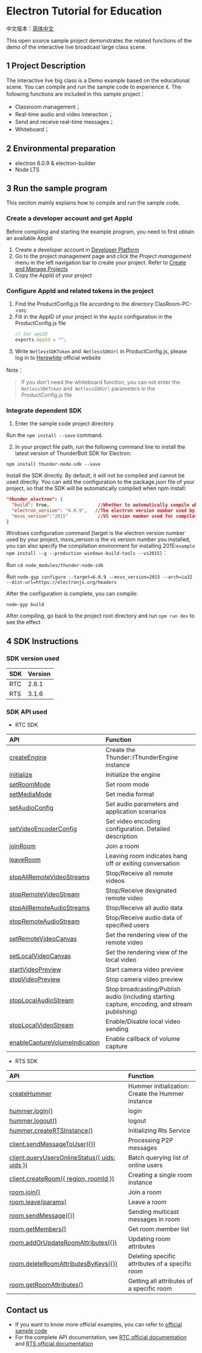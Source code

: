 # Electron Tutorial for Education

中文版本：[简体中文](README.md)

This open source sample project demonstrates the related functions of the demo of the interactive live broadcast large class scene.

## 1 Project Description

The interactive live big class is a Demo example based on the educational scene. You can compile and run the sample code to experience it. The following functions are included in this sample project：

- Classroom management；
- Real-time audio and video interaction；
- Send and receive real-time messages；
- Whiteboard；

## 2 Environmental preparation

- electron 6.0.9 & electron-builder
- Node LTS

## 3 Run the sample program

This section mainly explains how to compile and run the sample code.

### Create a developer account and get AppId

Before compiling and starting the example program, you need to first obtain an available AppId:

1. Create a developer account in [Developer Platform](https://docs.aivacom.com/cloud/en/platform/console/registration_and_login/registration_and_login.html)
2. Go to the project management page and click the *Project management* menu in the left navigation bar to create your project. Refer to [Create and Manage Projects](https://docs.aivacom.com/cloud/en/platform/console/create_and_manage_projects/create_and_manage_projects.html)
3. Copy the AppId of your project

### Configure AppId and related tokens in the project

1. Find the ProductConfig.js file according to the directory ClasRoom-PC->src
2. Fill in the AppID of your project in the `AppId` configuration in the ProductConfig.js file
    ```js
    // Set appID
    exports.AppId = "";
    ```
3. Write `NetlessSDKToken` and` NetlessSDKUrl` in ProductConfig.js, please log in to [Herewhite](https://console.herewhite.com/) official website

Note：
> If you don't need the whiteboard function, you can not enter the `NetlessSDKToken` and` NetlessSDKUrl` parameters in the ProductConfig.js file

### Integrate dependent SDK
1. Enter the sample code project directory.

  Run the `npm install --save` command.

2. In your project file path, run the following command line to install the latest version of ThunderBolt SDK for Electron:

  `npm install thunder-node-sdk --save`

  Install the SDK directly. By default, it will not be compiled and cannot be used directly. You can add the configuration to the package.json file of your project, so that the SDK will be automatically compiled when npm install:
  ```json
  "thunder_electron": {
    "build": true,    				//Whether to automatically compile when npm install
    "electron_version": "6.0.9",   //The electron version number used by your project defaults to 6.0.9
    "msvs_version":"2015"			//VS version number used for compilation, default 2015
  }
  ```
  Windows configuration command [target is the electron version number used by your project, msvs_version is the vs version number you installed, you can also specify the compilation environment for installing 2015:`example npm install --g --production windows-build-tools --vs2015]`：

  Run `cd node_modules/thunder-node-sdk`

  Run `node-gyp configure --target=6.0.9 --msvs_version=2015 --arch=ia32 --dist-url=https://electronjs.org/headers`

  After the configuration is complete, you can compile:

  `node-gyp build`

  After compiling, go back to the project root directory and run `npm run dev` to see the effect

  ## 4 SDK Instructions

### SDK version used

| SDK | Version |
|:----|:----|
| RTC | 2.8.1 |
| RTS | 3.1.6 |

### SDK API used

- RTC SDK

| API | Function |
|:-------------|:---------|
|[createEngine](http://docs.aivacom.com/cloud/en/product_category/rtc_service/rt_video_interaction/api/Windows/v2.8.0/function.html#ithunderenginecreateengine)|Create the Thunder::IThunderEngine instance|
|[initialize](http://docs.aivacom.com/cloud/en/product_category/rtc_service/rt_video_interaction/api/Windows/v2.8.0/function.html#ithunderengineinitialize)|Initialize the engine|
|[setRoomMode](http://docs.aivacom.com/cloud/en/product_category/rtc_service/rt_video_interaction/api/Windows/v2.8.0/function.html#ithunderenginesetroommode)|Set room mode|
|[setMediaMode](http://docs.aivacom.com/cloud/en/product_category/rtc_service/rt_video_interaction/api/Windows/v2.8.0/function.html#ithunderenginesetmediamode)|Set media format|
|[setAudioConfig](http://docs.aivacom.com/cloud/en/product_category/rtc_service/rt_video_interaction/api/Windows/v2.8.0/function.html#ithunderenginesetaudioconfig)|Set audio parameters and application scenarios|
|[setVideoEncoderConfig](http://docs.aivacom.com/cloud/en/product_category/rtc_service/rt_video_interaction/api/Windows/v2.8.0/function.html#ithunderenginesetvideoencoderconfig)|Set video encoding configuration. Detailed description|
|[joinRoom](http://docs.aivacom.com/cloud/en/product_category/rtc_service/rt_video_interaction/api/Windows/v2.8.0/function.html#ithunderenginejoinroom)|Join a room|
|[leaveRoom](http://docs.aivacom.com/cloud/en/product_category/rtc_service/rt_video_interaction/api/Windows/v2.8.0/function.html#ithunderengineleaveroom)|Leaving room indicates hang off or exiting conversation|
|[stopAllRemoteVideoStreams](http://docs.aivacom.com/cloud/en/product_category/rtc_service/rt_video_interaction/api/Windows/v2.8.0/function.html#ithunderenginestopallremotevideostreams)|Stop/Receive all remote videos|
|[stopRemoteVideoStream](http://docs.aivacom.com/cloud/en/product_category/rtc_service/rt_video_interaction/api/Windows/v2.8.0/function.html#ithunderenginestopremotevideostream)|Stop/Receive designated remote video|
|[stopAllRemoteAudioStreams](http://docs.aivacom.com/cloud/en/product_category/rtc_service/rt_video_interaction/api/Windows/v2.8.0/function.html#ithunderenginestopallremoteaudiostreams)|Stop/Receive all audio data|
|[stopRemoteAudioStream](http://docs.aivacom.com/cloud/en/product_category/rtc_service/rt_video_interaction/api/Windows/v2.8.0/function.html#ithunderenginestopremoteaudiostream)|Stop/Receive audio data of specified users|
|[setRemoteVideoCanvas](http://docs.aivacom.com/cloud/en/product_category/rtc_service/rt_video_interaction/api/Windows/v2.8.0/function.html#ithunderenginesetremotevideocanvas)|Set the rendering view of the remote video|
|[setLocalVideoCanvas](http://docs.aivacom.com/cloud/en/product_category/rtc_service/rt_video_interaction/api/Windows/v2.8.0/function.html#ithunderenginesetlocalvideocanvas)|Set the rendering view of the local video|
|[startVideoPreview](http://docs.aivacom.com/cloud/en/product_category/rtc_service/rt_video_interaction/api/Windows/v2.8.0/function.html#ithunderenginestartvideopreview)|Start camera video preview|
|[stopVideoPreview](http://docs.aivacom.com/cloud/en/product_category/rtc_service/rt_video_interaction/api/Windows/v2.8.0/function.html#ithunderenginestopvideopreview)|Stop camera video preview|
|[stopLocalAudioStream](http://docs.aivacom.com/cloud/en/product_category/rtc_service/rt_video_interaction/api/Windows/v2.8.0/function.html#ithunderenginestoplocalaudiostream)|Stop broadcasting/Publish audio (including starting capture, encoding, and stream publishing)|
|[stopLocalVideoStream](http://docs.aivacom.com/cloud/en/product_category/rtc_service/rt_video_interaction/api/Windows/v2.8.0/function.html#ithunderenginestoplocalvideostream)|Enable/Disable local video sending|
|[enableCaptureVolumeIndication](http://docs.aivacom.com/cloud/en/product_category/rtc_service/rt_video_interaction/api/Windows/v2.8.0/function.html#ithunderengineenablecapturevolumeindication)|Enable callback of volume capture|

- RTS SDK

| API | Function |
|:-------------|:---------|
|[createHummer](https://docs.aivacom.com/cloud/en/product_category/rtm_service/instant_messaging/api/JS/v3.1.3/function.html#createhummer)|Hummer initialization: Create the Hummer instance|
|[hummer.login()](https://docs.aivacom.com/cloud/en/product_category/rtm_service/instant_messaging/api/JS/v3.1.3/function.html#login)|login|
|[hummer.logout()](https://docs.aivacom.com/cloud/en/product_category/rtm_service/instant_messaging/api/JS/v3.1.3/function.html#logout)|logout|
|[hummer.createRTSInstance()](https://docs.aivacom.com/cloud/en/product_category/rtm_service/instant_messaging/api/JS/v3.1.3/function.html#creatertsinstance)|Initializing Rts Service|
|[client.sendMessageToUser({})](https://docs.aivacom.com/cloud/en/product_category/rtm_service/instant_messaging/api/JS/v3.1.3/function.html#sendmessagetouser)|Processing P2P messages|
|[client.queryUsersOnlineStatus({ uids: uids })](https://docs.aivacom.com/cloud/en/product_category/rtm_service/instant_messaging/api/JS/v3.1.3/function.html#queryusersonlinestatus)|Batch querying list of online users|
|[client.createRoom({ region, roomId })](https://docs.aivacom.com/cloud/en/product_category/rtm_service/instant_messaging/api/JS/v3.1.3/function.html#createroom)|Creating a single room instance|
|[room.join()](https://docs.aivacom.com/cloud/en/product_category/rtm_service/instant_messaging/api/JS/v3.1.3/function.html#join)|Join a room|
|[room.leave(params)](https://docs.aivacom.com/cloud/en/product_category/rtm_service/instant_messaging/api/JS/v3.1.3/function.html#leave)|Leave a room|
|[room.sendMessage({})](https://docs.aivacom.com/cloud/en/product_category/rtm_service/instant_messaging/api/JS/v3.1.3/function.html#sendmessage)|Sending multicast messages in room|
|[room.getMembers()](https://docs.aivacom.com/cloud/en/product_category/rtm_service/instant_messaging/api/JS/v3.1.3/function.html#getmembers)|Get room member list|
|[room.addOrUpdateRoomAttributes({})](https://docs.aivacom.com/cloud/en/product_category/rtm_service/instant_messaging/api/JS/v3.1.3/function.html#addorupdateroomattributes)|Updating room attributes|
|[room.deleteRoomAttributesByKeys({})](https://docs.aivacom.com/cloud/en/product_category/rtm_service/instant_messaging/api/JS/v3.1.3/function.html#deleteroomattributesbykeys)|Deleting specific attributes of a specific room|
|[room.getRoomAttributes()](https://docs.aivacom.com/cloud/en/product_category/rtm_service/instant_messaging/api/JS/v3.1.3/function.html#getroomattributes)|Getting all attributes of a specific room|

## Contact us

- If you want to know more official examples, you can refer to [official sample code](https://github.com/Aivacom?tab=repositories)
- For the complete API documentation, see [RTC official documentation](https://docs.aivacom.com/cloud/en/product_category/rtc_service/rt_video_interaction/api/Windows/v2.8.0/category.html) and [RTS official documentation](https://docs.aivacom.com/cloud/en/product_category/rtm_service/instant_messaging/api/JS/v3.1.3/category.html)
